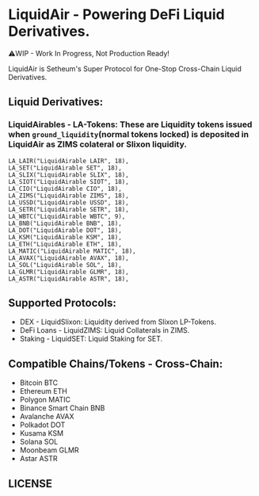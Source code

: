 # LiquidAir - Powering DeFi Liquid Derivatives.

⚠️WIP - Work In Progress, Not Production Ready!

LiquidAir is Setheum's Super Protocol for One-Stop Cross-Chain Liquid Derivatives.

## Liquid Derivatives:

### LiquidAirables - LA-Tokens: These are Liquidity tokens issued when `ground_liquidity`(normal tokens locked) is deposited in LiquidAir as ZIMS colateral or Slixon liquidity.
```
LA_LAIR("LiquidAirable LAIR", 18),
LA_SET("LiquidAirable SET", 18),
LA_SLIX("LiquidAirable SLIX", 18),
LA_SIOT("LiquidAirable SIOT", 18),
LA_CIO("LiquidAirable CIO", 18),
LA_ZIMS("LiquidAirable ZIMS", 18),
LA_USSD("LiquidAirable USSD", 18),
LA_SETR("LiquidAirable SETR", 18),
LA_WBTC("LiquidAirable WBTC", 9),
LA_BNB("LiquidAirable BNB", 18),
LA_DOT("LiquidAirable DOT", 18),
LA_KSM("LiquidAirable KSM", 18),
LA_ETH("LiquidAirable ETH", 18),
LA_MATIC("LiquidAirable MATIC", 18),
LA_AVAX("LiquidAirable AVAX", 18),
LA_SOL("LiquidAirable SOL", 18),
LA_GLMR("LiquidAirable GLMR", 18),
LA_ASTR("LiquidAirable ASTR", 18),
```

## Supported Protocols:
- DEX - LiquidSlixon: Liquidity derived from Slixon LP-Tokens.
- DeFi Loans - LiquidZIMS: Liquid Collaterals in ZIMS.
- Staking - LiquidSET: Liquid Staking for SET.

## Compatible Chains/Tokens - Cross-Chain:
- Bitcoin BTC
- Ethereum ETH
- Polygon MATIC
- Binance Smart Chain BNB
- Avalanche AVAX
- Polkadot DOT
- Kusama KSM
- Solana SOL
- Moonbeam GLMR
- Astar ASTR

## LICENSE

